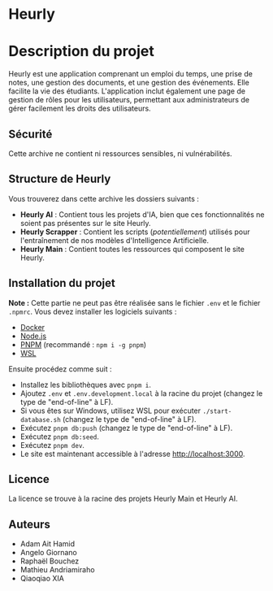 # Heurly

# Description du projet
Heurly est une application comprenant un emploi du temps, une prise de notes, une gestion des documents, et une gestion des événements. Elle facilite la vie des étudiants. L'application inclut également une page de gestion de rôles pour les utilisateurs, permettant aux administrateurs de gérer facilement les droits des utilisateurs.

## Sécurité
Cette archive ne contient ni ressources sensibles, ni vulnérabilités.

## Structure de Heurly
Vous trouverez dans cette archive les dossiers suivants :
- **Heurly AI** : Contient tous les projets d'IA, bien que ces fonctionnalités ne soient pas présentes sur le site Heurly.
- **Heurly Scrapper** : Contient les scripts (_potentiellement_) utilisés pour l'entraînement de nos modèles d'Intelligence Artificielle.
- **Heurly Main** : Contient toutes les ressources qui composent le site Heurly.

## Installation du projet
**Note :** Cette partie ne peut pas être réalisée sans le fichier `.env` et le fichier `.npmrc`.
Vous devez installer les logiciels suivants :
- [Docker](https://docs.docker.com/engine/install/)
- [Node.js](https://nodejs.org/en)
- [PNPM](https://pnpm.io/installation) (recommandé : `npm i -g pnpm`)
- [WSL](https://learn.microsoft.com/en-us/windows/wsl/install)

Ensuite procédez comme suit :
- Installez les bibliothèques avec `pnpm i`.
- Ajoutez `.env` et `.env.development.local` à la racine du projet (changez le type de "end-of-line" à LF).
- Si vous êtes sur Windows, utilisez WSL pour exécuter `./start-database.sh` (changez le type de "end-of-line" à LF).
- Exécutez `pnpm db:push` (changez le type de "end-of-line" à LF).
- Exécutez `pnpm db:seed`.
- Exécutez `pnpm dev`.
- Le site est maintenant accessible à l'adresse [http://localhost:3000](http://localhost:3000).

## Licence
La licence se trouve à la racine des projets Heurly Main et Heurly AI.


## Auteurs
- Adam Ait Hamid
- Angelo Giornano
- Raphaël Bouchez
- Mathieu Andriamiraho
- Qiaoqiao XIA
